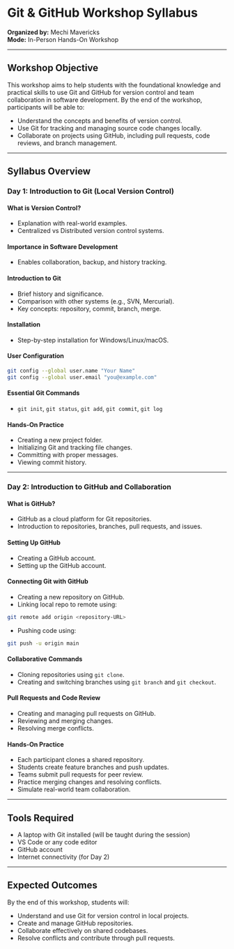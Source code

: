 # Git & GitHub Workshop Syllabus

**Organized by:** Mechi Mavericks  
**Mode:** In-Person Hands-On Workshop  

---

## Workshop Objective

This workshop aims to help students with the foundational knowledge and practical skills to use Git and GitHub for version control and team collaboration in software development. By the end of the workshop, participants will be able to:

- Understand the concepts and benefits of version control.
- Use Git for tracking and managing source code changes locally.
- Collaborate on projects using GitHub, including pull requests, code reviews, and branch management.

---

## Syllabus Overview

### **Day 1: Introduction to Git (Local Version Control)**

#### What is Version Control?
- Explanation with real-world examples.
- Centralized vs Distributed version control systems.

#### Importance in Software Development
- Enables collaboration, backup, and history tracking.

#### Introduction to Git
- Brief history and significance.
- Comparison with other systems (e.g., SVN, Mercurial).
- Key concepts: repository, commit, branch, merge.

#### Installation
- Step-by-step installation for Windows/Linux/macOS.

#### User Configuration
```bash
git config --global user.name "Your Name"
git config --global user.email "you@example.com"
```

#### Essential Git Commands
- `git init`, `git status`, `git add`, `git commit`, `git log`

#### Hands-On Practice
- Creating a new project folder.
- Initializing Git and tracking file changes.
- Committing with proper messages.
- Viewing commit history.

---

### **Day 2: Introduction to GitHub and Collaboration**

#### What is GitHub?
- GitHub as a cloud platform for Git repositories.
- Introduction to repositories, branches, pull requests, and issues.

#### Setting Up GitHub
- Creating a GitHub account.
- Setting up the GitHub account.

#### Connecting Git with GitHub
- Creating a new repository on GitHub.
- Linking local repo to remote using:
```bash
git remote add origin <repository-URL>
```
- Pushing code using:
```bash
git push -u origin main
```

#### Collaborative Commands
- Cloning repositories using `git clone`.
- Creating and switching branches using `git branch` and `git checkout`.

#### Pull Requests and Code Review
- Creating and managing pull requests on GitHub.
- Reviewing and merging changes.
- Resolving merge conflicts.

#### Hands-On Practice
- Each participant clones a shared repository.
- Students create feature branches and push updates.
- Teams submit pull requests for peer review.
- Practice merging changes and resolving conflicts.
- Simulate real-world team collaboration.

---

## Tools Required

- A laptop with Git installed (will be taught during the session)
- VS Code or any code editor
- GitHub account
- Internet connectivity (for Day 2)

---

## Expected Outcomes

By the end of this workshop, students will:

- Understand and use Git for version control in local projects.
- Create and manage GitHub repositories.
- Collaborate effectively on shared codebases.
- Resolve conflicts and contribute through pull requests.
